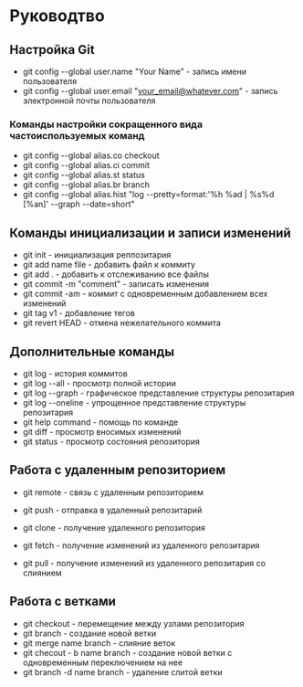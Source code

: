 # Руководтво
## Настройка Git
+ git config --global user.name "Your Name" - запись имени пользователя
+ git config --global user.email "your_email@whatever.com" - запись электронной почты пользователя
### Команды настройки сокращенного вида частоиспользуемых команд
+ git config --global alias.co checkout
+ git config --global alias.ci commit
+ git config --global alias.st status
+ git config --global alias.br branch
+ git config --global alias.hist "log --pretty=format:'%h %ad | %s%d [%an]' --graph --date=short"
## Команды инициализации и записи изменений
+ git init - инициализация реппозитария
+ git add name file - добавить файл к коммиту
+ git add . - добавить к отслеживанию все файлы
+ git commit -m "comment" - записать изменения
+ git commit -am - коммит с одновременным добавлением всех изменений
+ git tag v1 - добавление тегов
+ git revert HEAD - отмена нежелательного коммита
## Дополнительные команды
+ git log - история коммитов
+ git log --all - просмотр полной истории
+ git log --graph - графическое представление структуры репозитария
+ git log --oneline - упрощенное представление структуры репозитария
+ git help command - помощь по команде
+ git diff - просмотр вносимых изменений
+ git status - просмотр состояния репозитория
## Работа с удаленным репозиторием
+ git remote - связь с удаленным репозиторием

+ git push - отправка в удаленный репозитарий
+ git clone - получение удаленного репозитория
+ git fetch - получение изменений из удаленного репозитария
+ git pull - получение изменений из удаленного репозитария со слиянием
## Работа с ветками
+ git checkout - перемещение между узлами репозитория
+ git branch - создание новой ветки
+ git merge name branch - слияние веток
+ git checout - b name branch - создание новой ветки с одновременным переключением на нее
+ git branch -d name branch - удаление слитой ветки
